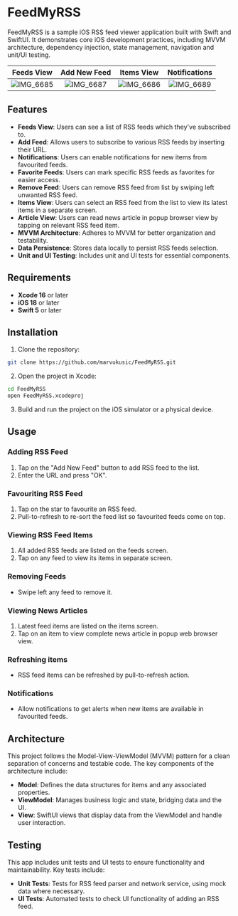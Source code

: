 # FeedMyRSS

FeedMyRSS is a sample iOS RSS feed viewer application built with Swift and SwiftUI. It demonstrates core iOS development practices, including MVVM architecture, dependency injection, state management, navigation and unit/UI testing.

| Feeds View | Add New Feed | Items View | Notifications |
| :-: | :-: | :-: | :-: |
|![IMG_6685](https://github.com/user-attachments/assets/e7eebb69-2cbf-4284-87ef-19301cf7b3a1)|![IMG_6687](https://github.com/user-attachments/assets/6c8daf87-c066-4d3b-83fc-74ddedb11625)|![IMG_6686](https://github.com/user-attachments/assets/0b885d0b-d217-4dfe-b532-15211f111296)|![IMG_6689](https://github.com/user-attachments/assets/799f86d6-a6c3-47bc-b96e-d7b3fcfcf49c)| 


## Features

- **Feeds View**: Users can see a list of RSS feeds which they've subscribed to.
- **Add Feed**: Allows users to subscribe to various RSS feeds by inserting their URL.
- **Notifications**: Users can enable notifications for new items from favourited feeds.
- **Favorite Feeds**: Users can mark specific RSS feeds as favorites for easier access.
- **Remove Feed**: Users can remove RSS feed from list by swiping left unwanted RSS feed.
- **Items View**: Users can select an RSS feed from the list to view its latest items in a separate screen.
- **Article View**: Users can read news article in popup browser view by tapping on relevant RSS feed item.
- **MVVM Architecture**: Adheres to MVVM for better organization and testability.
- **Data Persistence**: Stores data locally to persist RSS feeds selection.
- **Unit and UI Testing**: Includes unit and UI tests for essential components.

## Requirements

- **Xcode 16** or later
- **iOS 18** or later
- **Swift 5** or later

## Installation

1. Clone the repository:

```bash
git clone https://github.com/marvukusic/FeedMyRSS.git
```

2. Open the project in Xcode:

```bash
cd FeedMyRSS
open FeedMyRSS.xcodeproj
```

3. Build and run the project on the iOS simulator or a physical device.

## Usage
### Adding RSS Feed
1. Tap on the "Add New Feed" button to add RSS feed to the list.
2. Enter the URL and press "OK".
### Favouriting RSS Feed
1. Tap on the star to favourite an RSS feed.
2. Pull-to-refresh to re-sort the feed list so favourited feeds come on top.
### Viewing RSS Feed Items 
1. All added RSS feeds are listed on the feeds screen.
2. Tap on any feed to view its items in separate screen.
### Removing Feeds
- Swipe left any feed to remove it.
### Viewing News Articles 
1. Latest feed items are listed on the items screen.
2. Tap on an item to view complete news article in popup web browser view.
### Refreshing items
- RSS feed items can be refreshed by pull-to-refresh action.
### Notifications
- Allow notifications to get alerts when new items are available in favourited feeds.

## Architecture
This project follows the Model-View-ViewModel (MVVM) pattern for a clean separation of concerns and testable code. The key components of the architecture include:

- **Model**: Defines the data structures for items and any associated properties.
- **ViewModel**: Manages business logic and state, bridging data and the UI.
- **View**: SwiftUI views that display data from the ViewModel and handle user interaction.

## Testing
This app includes unit tests and UI tests to ensure functionality and maintainability. Key tests include:

- **Unit Tests**: Tests for RSS feed parser and network service, using mock data where necessary.
- **UI Tests**: Automated tests to check UI functionality of adding an RSS feed.
